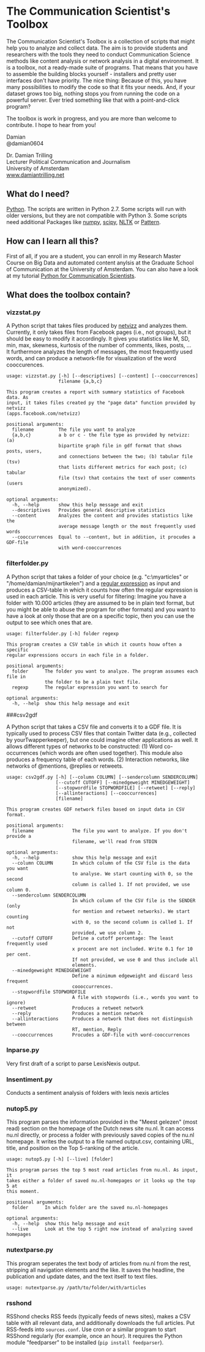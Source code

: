 # The Communication Scientist's Toolbox

The Communication Scientist's Toolbox is a collection of scripts that might help you to analyze and collect data. The aim is to provide students and researchers with the tools they need to conduct Communication Science methods like content analysis or network analysis in a digital environment. It is a toolbox, not a ready-made suite of programs. That means that you have to assemble the building blocks yourself - installers and pretty user interfaces don't have priority. The nice thing: Because of this, you have many possibilities to modify the code so that it fits your needs. And, if your dataset grows too big, nothing stops you from running the code on a powerful server. Ever tried something like that with a point-and-click program?

The toolbox is work in progress, and you are more than welcome to contribute. I hope to hear from you!

Damian  
@damian0604

Dr. Damian Trilling  
Lecturer Political Communication and Journalism  
University of Amsterdam  
www.damiantrilling.net  



##  What do I need?

[Python](www.python.org). The scripts are written in Python 2.7. Some scripts will run with older versions, but they are not compatible with Python 3. Some scripts need additional Packages like [numpy](www.numpy.org), [scipy](www.scipy.org), [NLTK](www.nltk.org) or [Pattern](www.clips.ua.ac.be/pattern).


## How can I learn all this?

First of all, if you are a student, you can enroll in my Research Master Course on Big Data and automated content anylsis at the Graduate School of Communication at the University of Amsterdam. You can also have a look at my tutorial [Python for Communication Scientists](www.damiantrilling.net/downloads/py_for_cs.pdf).  

## What does the toolbox contain?

### vizzstat.py

A Python script that takes files produced by [netvizz](http://apps.facebook.com/netvizz) and analyzes them. Currently, it only takes files from Facebook pages (i.e., not groups), but it should be easy to modify it accordingly. It gives you statistics like M, SD, min, max, skewness, kurtosis of the number of comments, likes, posts, ...  
It furthermore analyzes the length of messages, the most frequently used words, and can produce a network-file for visualization of the word cooccurences. 

```
usage: vizzstat.py [-h] [--descriptives] [--content] [--cooccurrences]
                   filename {a,b,c}

This program creates a report with summary statistics of Facebook data. As
input, it takes files created py the "page data" function provided by netvizz
(apps.facebook.com/netvizz)

positional arguments:
  filename         The file you want to analyze
  {a,b,c}          a b or c - the file type as provided by netvizz: (a)
                   bipartite graph file in gdf format that shows posts, users,
                   and connections between the two; (b) tabular file (tsv)
                   that lists different metrics for each post; (c) tabular
                   file (tsv) that contains the text of user comments (users
                   anonymized).

optional arguments:
  -h, --help       show this help message and exit
  --descriptives   Provides general descriptive statistics
  --content        Analyzes the content and provides statistics like the
                   average message length or the most frequently used words
  --cooccurrences  Equal to --content, but in addition, it procudes a GDF-file
                   with word-cooccurrences
```

### filterfolder.py

A Python script that takes a folder of your choice (e.g. "c:\myarticles" or "/home/damian/mijnartikelen") and a [regular expression](http://en.wikipedia.org/wiki/Regular_expression) as input and produces a CSV-table in which it counts how often the regular expression is used in each article. This is very useful for filtering: Imagine you have a folder with 10.000 articles (they are assumed to be in plain text format, but you might be able to abuse the program for other formats) and you want to have a look at only those that are on a specific topic, then you can use the output to see which ones that are.

```
usage: filterfolder.py [-h] folder regexp

This program creates a CSV table in which it counts houw often a specific
regular expressions occurs in each file in a folder.

positional arguments:
  folder      The folder you want to analyze. The program assumes each file in
              the folder to be a plain text file.
  regexp      The regular expression you want to search for

optional arguments:
  -h, --help  show this help message and exit

```

###csv2gdf

A Python script that takes a CSV file and converts it to a GDF file. It is typically used to process CSV files that contain Twitter data (e.g., collected by yourTwapperkeeper), but one could imagine other applications as well.
It allows different types of networks to be constructed:
(1) Word co-occurrences (which words are often used together). This module also produces a frequency table of each words.
(2) Interaction networks, like networks of @mentions, @replies or retweets.


```
usage: csv2gdf.py [-h] [--column COLUMN] [--sendercolumn SENDERCOLUMN]
                  [--cutoff CUTOFF] [--minedgeweight MINEDGEWEIGHT]
                  [--stopwordfile STOPWORDFILE] [--retweet] [--reply]
                  [--allinteractions] [--cooccurrences]
                  [filename]

This program creates GDF network files based on input data in CSV format.

positional arguments:
  filename              The file you want to analyze. If you don't provide a
                        filename, we'll read from STDIN

optional arguments:
  -h, --help            show this help message and exit
  --column COLUMN       In which column of the CSV file is the data you want
                        to analyse. We start counting with 0, so the second
                        column is called 1. If not provided, we use column 0.
  --sendercolumn SENDERCOLUMN
                        In which column of the CSV file is the SENDER (only
                        for mention and retweet networks). We start counting
                        with 0, so the second column is called 1. If not
                        provided, we use column 2.
  --cutoff CUTOFF       Define a cutoff percentage: The least frequently used
                        x procent are not included. Write 0.1 for 10 per cent.
                        If not provided, we use 0 and thus include all
                        elements.
  --minedgeweight MINEDGEWEIGHT
                        Define a minimum edgeweight and discard less frequent
                        coooccurrences.
  --stopwordfile STOPWORDFILE
                        A file with stopwords (i.e., words you want to ignore)
  --retweet             Produces a retweet network
  --reply               Produces a mention network
  --allinteractions     Produces a network that does not distinguish between
                        RT, mention, Reply
  --cooccurrences       Procudes a GDF-file with word-cooccurrences
```

### lnparse.py

Very first draft of a script to parse LexisNexis output. 


### lnsentiment.py

Conducts a sentiment analysis of folders with lexis nexis articles



### nutop5.py

This program parses the information provided in the "Meest gelezen" (most read) section on the homepage of the Dutch news site nu.nl. It can access nu.nl directly, or process a folder with previously saved copies of the nu.nl homepage. It writes the output to a file named output.csv, containing URL, title, and position on the Top 5-ranking of the article.


```
usage: nutop5.py [-h] [--live] [folder]

This program parses the top 5 most read articles from nu.nl. As input, it
takes either a folder of saved nu.nl-homepages or it looks up the top 5 at
this moment.

positional arguments:
  folder      In which folder are the saved nu.nl-homepages

optional arguments:
  -h, --help  show this help message and exit
  --live      Look at the top 5 right now instead of analyzing saved homepages
```

### nutextparse.py

This program seperates the text body of articles from nu.nl from the rest, stripping all navigation elements and the like. It saves the headline, the publication and update dates, and the text itself to text files.

```
usage: nutextparse.py /path/to/folder/with/articles

```


### rsshond

RSShond checks RSS feeds (typically feeds of news sites), makes a CSV table with all relevant data, and additionally downloads the full articles. Put RSS-feeds into `sources.conf`. Use cron or a similar program to start RSShond regularly (for example, once an hour). 
It requires the Python module "feedparser" to be installed (`pip install feedparser`).
